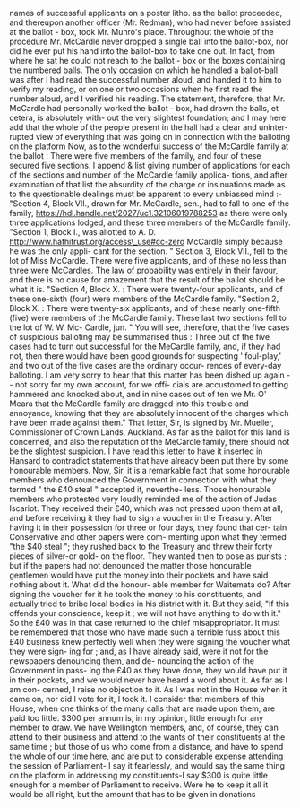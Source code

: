 names of successful applicants on a poster litho. as the ballot proceeded, and thereupon another officer (Mr. Redman), who had never before assisted at the ballot - box, took Mr. Munro's place. Throughout the whole of the procedure Mr. McCardle never dropped a single ball into the ballot-box, nor did he ever put his hand into the ballot-box to take one out. In fact, from where he sat he could not reach to the ballot - box or the boxes containing the numbered balls. The only occasion on which he handled a ballot-ball was after I had read the successful number aloud, and handed it to him to verify my reading, or on one or two occasions when he first read the number aloud, and I verified his reading. The statement, therefore, that Mr. McCardle had personally worked the ballot - box, had drawn the balls, et cetera, is absolutely with- out the very slightest foundation; and I may here add that the whole of the people present in the hall had a clear and uninter- rupted view of everything that was going on in connection with the balloting on the platform Now, as to the wonderful success of the McCardle family at the ballot : There were five members of the family, and four of these secured five sections. I append & list giving number of applications for each of the sections and number of the McCardle family applica- tions, and after examination of that list the absurdity of the charge or insinuations made as to the questionable dealings must be apparent to every unbiassed mind :- "Section 4, Block VII., drawn for Mr. McCardle, sen., had to fall to one of the family, https://hdl.handle.net/2027/uc1.32106019788253 as there were only three applications lodged, and these three members of the McCardle family. "Section 1, Block I., was allotted to A. D. http://www.hathitrust.org/access\_use#cc-zero McCardle simply because he was the only appli- cant for the section. " Section 3, Block VII., fell to the lot of Miss McCardle. There were five applicants, and of these no less than three were McCardles. The law of probability was entirely in their favour, and there is no cause for amazement that the result of the ballot should be what it is. "Section 4, Block X. : There were twenty-four applicants, and of these one-sixth (four) were members of the McCardle family. "Section 2, Block X. : There were twenty-six applicants, and of these nearly one-fifth (five) were members of the McCardle family. These last two sections fell to the lot of W. W. Mc- Cardle, jun. " You will see, therefore, that the five cases of suspicious balloting may be summarised thus : Three out of the five cases had to turn out successful for the MeCardle family, and, if they had not, then there would have been good grounds for suspecting ' foul-play,' and two out of the five cases are the ordinary occur- rences of every-day balloting. I am very sorry to hear that this matter has been dished up again -- not sorry for my own account, for we offi- cials are accustomed to getting hammered and knocked about, and in nine cases out of ten we Mr. O' Meara that the McCardle family are dragged into this trouble and annoyance, knowing that they are absolutely innocent of the charges which have been made against them." That letter, Sir, is signed by Mr. Mueller, Commissioner of Crown Lands, Auckland. As far as the ballot for this land is concerned, and also the reputation of the MeCardle family, there should not be the slightest suspicion. I have read this letter to have it inserted in Hansard to contradict statements that have already been put there by some honourable members. Now, Sir, it is a remarkable fact that some honourable members who denounced the Government in connection with what they termed " the £40 steal " accepted it, neverthe- less. Those honourable members who protested very loudly reminded me of the action of Judas Iscariot. They received their £40, which was not pressed upon them at all, and before receiving it they had to sign a voucher in the Treasury. After having it in their possession for three or four days, they found that cer- tain Conservative and other papers were com- menting upon what they termed "the $40 steal "; they rushed back to the Treasury and threw their forty pieces of silver-or gold- on the floor. They wanted then to pose as purists ; but if the papers had not denounced the matter those honourable gentlemen would have put the money into their pockets and have said nothing about it. What did the honour- able member for Waitemata do? After signing the voucher for it he took the money to his constituents, and actually tried to bribe local bodies in his district with it. But they said, "If this offends your conscience, keep it ; we will not have anything to do with it." So the £40 was in that case returned to the chief misappropriator. It must be remembered that those who have made such a terrible fuss about this £40 business knew perfectly well when they were signing the voucher what they were sign- ing for ; and, as I have already said, were it not for the newspapers denouncing them, and de- nouncing the action of the Government in pass- ing the £40 as they have done, they would have put it in their pockets, and we would never have heard a word about it. As far as I am con- cerned, I raise no objection to it. As I was not in the House when it came on, nor did I vote for it, I took it. I consider that members of this House, when one thinks of the many calls that are made upon them, are paid too little. $300 per annum is, in my opinion, little enough for any member to draw. We have Wellington members, and, of course, they can attend to their business and attend to the wants of their constituents at the same time ; but those of us who come from a distance, and have to spend the whole of our time here, and are put to considerable expense attending the session of Parliament- I say it fearlessly, and would say the same thing on the platform in addressing my constituents-I say $300 is quite little enough for a member of Parliament to receive. Were he to keep it all it would be all right, but the amount that has to be given in donations 